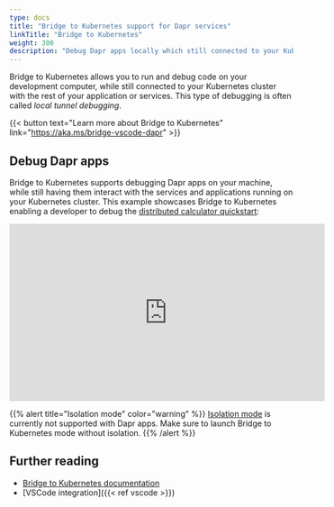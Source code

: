 ```yaml
---
type: docs
title: "Bridge to Kubernetes support for Dapr services"
linkTitle: "Bridge to Kubernetes"
weight: 300
description: "Debug Dapr apps locally which still connected to your Kubernetes cluster"
---
```


Bridge to Kubernetes allows you to run and debug code on your development computer, while still connected to your Kubernetes cluster with the rest of your application or services. This type of debugging is often called *local tunnel debugging*. 

{{< button text="Learn more about Bridge to Kubernetes" link="https://aka.ms/bridge-vscode-dapr" >}}

## Debug Dapr apps

Bridge to Kubernetes supports debugging Dapr apps on your machine, while still having them interact with the services and applications running on your Kubernetes cluster. This example showcases Bridge to Kubernetes enabling a developer to debug the [distributed calculator quickstart](https://github.com/dapr/quickstarts/tree/master/distributed-calculator):

<div class="embed-responsive embed-responsive-16by9">
<iframe width="560" height="315" src="https://www.youtube.com/embed/rxwg-__otso" title="YouTube video player" frameborder="0" allow="accelerometer; autoplay; clipboard-write; encrypted-media; gyroscope; picture-in-picture" allowfullscreen></iframe>
</div>

{{% alert title="Isolation mode" color="warning" %}}
[Isolation mode](https://aka.ms/bridge-isolation-vscode-dapr) is currently not supported with Dapr apps. Make sure to launch Bridge to Kubernetes mode without isolation.
{{% /alert %}}

## Further reading

- [Bridge to Kubernetes documentation](https://code.visualstudio.com/docs/containers/bridge-to-kubernetes)
- [VSCode integration]({{< ref vscode >}})